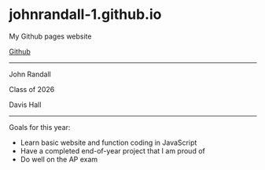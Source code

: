 # johnrandall-1.github.io
My Github pages website

[Github](https://johnrandall-1.github.io)

---
John Randall

Class of 2026

Davis Hall

---
Goals for this year:
- Learn basic website and function coding in JavaScript
- Have a completed end-of-year project that I am proud of
- Do well on the AP exam
